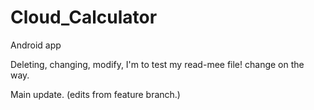 # Cloud_Calculator
Android app
<p> Deleting, changing, modify, I'm to test my read-mee file! change on the way.
<p> Main update. (edits from feature branch.)
